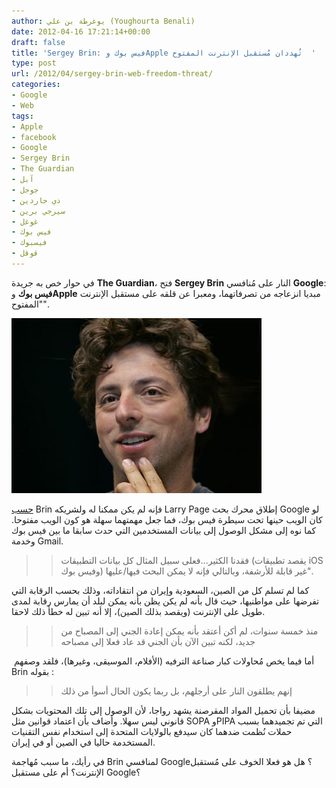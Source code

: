 ```yaml
---
author: يوغرطة بن علي (Youghourta Benali)
date: 2012-04-16 17:21:14+00:00
draft: false
title: 'Sergey Brin: فيس بوك وApple تُهددان مُستقبل الإنترنت المفتوح  '
type: post
url: /2012/04/sergey-brin-web-freedom-threat/
categories:
- Google
- Web
tags:
- Apple
- facebook
- Google
- Sergey Brin
- The Guardian
- آبل
- جوجل
- ذي جاردين
- سيرجي برين
- غوغل
- فيس بوك
- فيسبوك
- قوقل
---
```


في حوار خص به جريدة **The Guardian**، فتح **Sergey Brin** النار على مُنافسي **Google**: **فيس بوك** و**Apple** مبديا انزعاجه من تصرفاتهما، ومعبرا عن قلقه على مستقبل الإنترنت "المفتوح".




[![Sergey Brin: فيس بوك وApple تُهددان مُستقبل الإنترنت المفتوح](sergey-brin.jpg)
](sergey-brin.jpg)




[حسب](http://www.guardian.co.uk/technology/2012/apr/15/web-freedom-threat-google-brin) Brin فإنه لم يكن ممكنا له ولشريكه Larry Page إطلاق محرك بحث Google لو كان الويب حينها تحت سيطرة فيس بوك، فما جعل مهمتهما سهلة هو كون الويب مفتوحا. كما نوه إلى مشكل الوصول إلى بيانات المستخدمين التي حدث سابقا ما بين فيس بوك وخدمة Gmail.





<blockquote>

> 
> فقدنا الكثير...فعلى سبيل المثال كل بيانات التطبيقات (يقصد تطبيقات iOS وفيس بوك) غير قابلة للأرشفة، وبالتالي فإنه لا يمكن البحث فيها/عليها".
> 
> 
</blockquote>




كما لم تسلم كل من الصين، السعودية وإيران من انتقاداته، وذلك بحسب الرقابة التي تفرضها على مواطنيها، حيث قال بأنه لم يكن يظن بأنه يمكن لبلد أن يمارس رقابة لمدى طويل على الإنترنت (ويقصد بذلك الصين)، إلا أنه تبين له خطأ ذلك لاحقا.





<blockquote>

> 
> منذ خمسة سنوات، لم أكن أعتقد بأنه يمكن إعادة الجني إلى المصباح من جديد، لكنه تبين الآن بأن الجني قد عاد فعلا إلى مصباحه
> 
> 
</blockquote>




 أما فيما يخص مُحاولات كبار صناعة الترفيه (الأفلام، الموسيقى، وغيرها)، فلقد وصفهم Brin بقوله :





<blockquote>

> 
> إنهم يطلقون النار على أرجلهم، بل ربما يكون الحال أسوأ من ذلك
> 
> 
</blockquote>




مضيفا بأن تحميل المواد المقرصنة يشهد رواجا، لأن الوصول إلى تلك المحتويات بشكل قانوني ليس سهلا. وأضاف بأن اعتماد قوانين مثل SOPA وPIPA التي تم تجميدهما بسبب حملات نُظمت ضدهما كان سيدفع بالولايات المتحدة إلى استخدام نفس التقنيات المستخدمة حاليا في الصين أو في إيران.




في رأيك، ما سبب مُهاجمة Brin لمنافسي Google؟ هل هو فعلا الخوف على مُستقبل الإنترنت؟ أم على مستقبل Google؟
